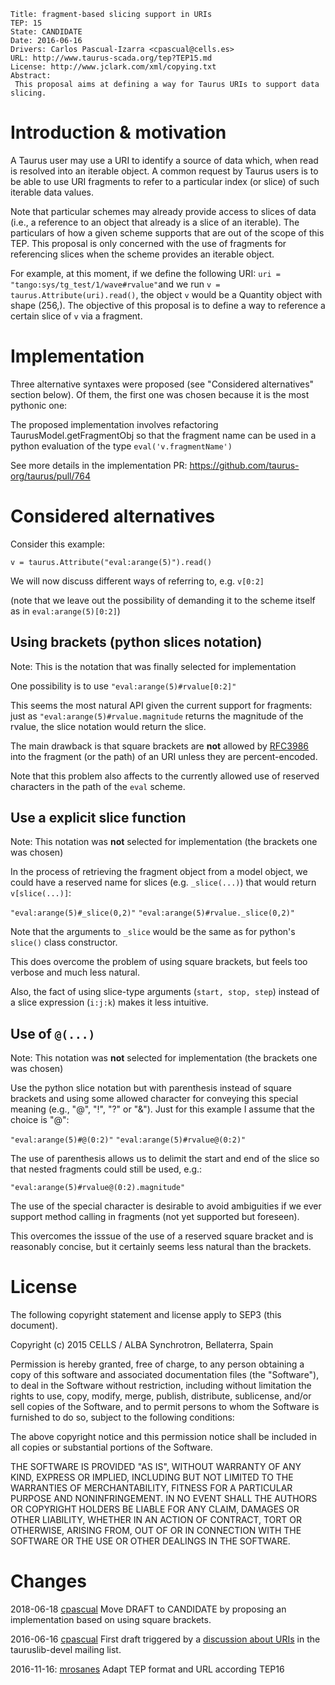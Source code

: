     Title: fragment-based slicing support in URIs
    TEP: 15
    State: CANDIDATE
    Date: 2016-06-16
    Drivers: Carlos Pascual-Izarra <cpascual@cells.es>
    URL: http://www.taurus-scada.org/tep?TEP15.md
    License: http://www.jclark.com/xml/copying.txt
    Abstract:
     This proposal aims at defining a way for Taurus URIs to support data slicing.



Introduction & motivation
=========================

A Taurus user may use a URI to identify a source of data which, when read is
resolved into an iterable object. A common request by Taurus users is to be
able to use URI fragments to refer to a particular index (or slice) of such
iterable data values.

Note that particular schemes may already provide access to slices of data
(i.e., a reference to an object that already is a slice of an iterable).
The particulars of how a given scheme supports that are out of the scope of this
TEP. This proposal is only concerned with the use of fragments for referencing
slices when the scheme provides an iterable object.

For example, at this moment, if we define the following URI:
`uri = "tango:sys/tg_test/1/wave#rvalue"`and we run `v = taurus.Attribute(uri).read()`,
the object `v` would be a Quantity object with shape (256,). The objective of
this proposal is to define a way to reference a certain slice of `v` via a fragment.

Implementation
===============

Three alternative syntaxes were proposed (see "Considered alternatives" section below).
Of them, the first one was chosen because it is the most pythonic one:

The proposed implementation involves refactoring TaurusModel.getFragmentObj so that
the fragment name can be used in a python evaluation of the type `eval('v.fragmentName')`

See more details in the implementation PR: https://github.com/taurus-org/taurus/pull/764


Considered alternatives
======================

Consider this example:

```
v = taurus.Attribute("eval:arange(5)").read()
```

We will now discuss different ways of referring to, e.g. `v[0:2]`

(note that we leave out the possibility of demanding it to the scheme itself as in `eval:arange(5)[0:2]`)


Using  brackets (python slices notation)
------------------------------------------------------

Note: This is the notation that was finally selected for implementation

One possibility is to use `"eval:arange(5)#rvalue[0:2]"`

This seems the most natural API given the current support for fragments: just as
`"eval:arange(5)#rvalue.magnitude` returns the magnitude of the rvalue, the slice
notation would return the slice.

The main drawback is that square brackets are **not** allowed by [RFC3986][] into the
fragment (or the path) of an URI unless they are percent-encoded.

Note that this problem also affects to the currently allowed use of reserved characters
in the path of the `eval` scheme.


Use a explicit slice function
-----------------------------------------

Note: This notation was **not** selected for implementation (the brackets one was chosen)

In the process of retrieving the fragment object from a model object, we could have a
reserved name for slices (e.g. `_slice(...)`) that would return `v[slice(...)]`:

 `"eval:arange(5)#_slice(0,2)"`
 `"eval:arange(5)#rvalue._slice(0,2)"`

Note that the arguments to `_slice` would be the same as for python's `slice()` class
constructor.

This does overcome the problem of using square brackets, but feels too verbose and much
less natural.

Also, the fact of using slice-type arguments (`start, stop, step`) instead of a slice
expression (`i:j:k`) makes it less intuitive.

Use of `@(...)`
-------------------

Note: This notation was **not** selected for implementation (the brackets one was chosen)

Use the python slice notation but with parenthesis instead of square brackets and using
some allowed character for conveying this special meaning (e.g., "@", "!", "?" or "&").
Just for this example I assume that the choice is "@":

`"eval:arange(5)#@(0:2)"`
 `"eval:arange(5)#rvalue@(0:2)"`
 
The use of parenthesis allows us to delimit  the start and end of the slice so that nested
fragments could still be used, e.g.:
 
 `"eval:arange(5)#rvalue@(0:2).magnitude"`

The use of the special character is desirable to avoid ambiguities if we ever support
method calling in fragments (not yet supported but foreseen).

This overcomes the isssue of the use of a reserved square bracket and is reasonably concise,
but it certainly seems less natural than the brackets.


License
==================

The following copyright statement and license apply to SEP3 (this
document).

Copyright (c) 2015 CELLS / ALBA Synchrotron, Bellaterra, Spain

Permission is hereby granted, free of charge, to any person obtaining
a copy of this software and associated documentation files (the
"Software"), to deal in the Software without restriction, including
without limitation the rights to use, copy, modify, merge, publish,
distribute, sublicense, and/or sell copies of the Software, and to
permit persons to whom the Software is furnished to do so, subject to
the following conditions:

The above copyright notice and this permission notice shall be included
in all copies or substantial portions of the Software.

THE SOFTWARE IS PROVIDED "AS IS", WITHOUT WARRANTY OF ANY KIND,
EXPRESS OR IMPLIED, INCLUDING BUT NOT LIMITED TO THE WARRANTIES OF
MERCHANTABILITY, FITNESS FOR A PARTICULAR PURPOSE AND NONINFRINGEMENT.
IN NO EVENT SHALL THE AUTHORS OR COPYRIGHT HOLDERS BE LIABLE FOR ANY
CLAIM, DAMAGES OR OTHER LIABILITY, WHETHER IN AN ACTION OF CONTRACT,
TORT OR OTHERWISE, ARISING FROM, OUT OF OR IN CONNECTION WITH THE
SOFTWARE OR THE USE OR OTHER DEALINGS IN THE SOFTWARE.


Changes
========

2018-06-18
[cpascual][] Move DRAFT to CANDIDATE  by proposing an implementation based on using square brackets.

2016-06-16
[cpascual][] First draft triggered by a [discussion about URIs][1] in the tauruslib-devel mailing list.

2016-11-16:
[mrosanes](https://github.com/sagiss/) Adapt TEP format and URL according TEP16

[cpascual]: http://sf.net/u/cpascual/
[RFC3986]: https://tools.ietf.org/html/rfc3986
[1]: https://sourceforge.net/p/tauruslib/taurus-devel/message/35184319/

